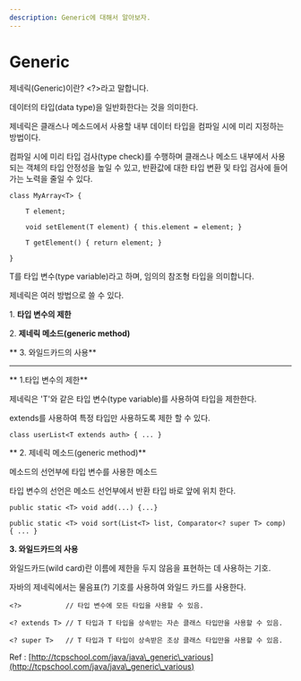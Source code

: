 ```yaml
---
description: Generic에 대해서 알아보자.
---
```


# Generic

제네릭(Generic)이란? \<?>라고 말합니다.

데이터의 타입(data type)을 일반화한다는 것을 의미한다.

제네릭은 클래스나 메소드에서 사용할 내부 데이터 타입을 컴파일 시에 미리 지정하는 방법이다.

컴파일 시에 미리 타입 검사(type check)를 수행하며 클래스나 메소드 내부에서 사용되는 객체의 타입 안정성을 높일 수 있고, 반환값에 대한 타입 변환 및 타입 검사에 들어가는 노력을 줄일 수 있다.

```
class MyArray<T> {

    T element;

    void setElement(T element) { this.element = element; }

    T getElement() { return element; }

}
```

T를 타입 변수(type variable)라고 하며, 임의의 참조형 타입을 의미합니다.

&#x20;제네릭은 여러 방법으로 쓸 수 있다.

&#x20;1\. **타입 변수의 제한**

&#x20;2\. **제네릭 메소드(generic method)**

** 3. 와일드카드의 사용**

****

** 1.타입 변수의 제한**

&#x20;제네릭은 'T'와 같은 타입 변수(type variable)를 사용하여 타입을 제한한다.

&#x20;extends를 사용하여 특정 타입만 사용하도록 제한 할 수 있다.

```
class userList<T extends auth> { ... }
```

** 2. 제네릭 메소드(generic method)**

&#x20;메소드의 선언부에 타입 변수를 사용한 메소드

&#x20;타입 변수의 선언은 메소드 선언부에서 반환 타입 바로 앞에 위치 한다.

```
public static <T> void add(...) {...}

public static <T> void sort(List<T> list, Comparator<? super T> comp) { ... }
```

&#x20; **3. 와일드카드의 사용**

&#x20;와일드카드(wild card)란 이름에 제한을 두지 않음을 표현하는 데 사용하는 기호.

&#x20;자바의 제네릭에서는 물음표(?) 기호를 사용하여 와일드 카드를 사용한다.

```
<?>           // 타입 변수에 모든 타입을 사용할 수 있음.

<? extends T> // T 타입과 T 타입을 상속받는 자손 클래스 타입만을 사용할 수 있음.

<? super T>   // T 타입과 T 타입이 상속받은 조상 클래스 타입만을 사용할 수 있음.
```

&#x20;

Ref : [http://tcpschool.com/java/java\_generic\_various](http://tcpschool.com/java/java\_generic\_various)
